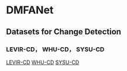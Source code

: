 # DMFANet
## Datasets for Change Detection

### LEVIR-CD， WHU-CD， SYSU-CD
[LEVIR-CD](https://justchenhao.github.io/LEVIR/) [WHU-CD](http://XXXX) [SYSU-CD](http://XXXX)


